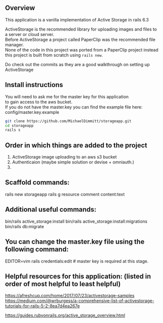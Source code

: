 ## Overview
This application is a vanilla implementation of Active Storage in rails 6.3

ActiveStorage is the recommended library for uploading images and files to a server or cloud server.
<br/>Before ActiveStorage a project called PaperClip was the recommended file manager.
<br/>None of the code in this project was ported from a PaperClip project instead this project is built from scratch using `rails new`.

Do check out the commits as they are a good walkthrough on setting up ActiveStorage

## Install instructions
You will need to ask me for the master key for this application 
<br/>to gain access to the aws bucket.
<br/>If you do not have the master.key you can find the example file here:
<br/>config/master.key.example

```bash
git clone https://github.com/MichaelDimmitt/storageapp.git
cd storageapp
rails s
```

## Order in which things are added to the project
1) ActiveStorage image uploading to an aws s3 bucket
2) Authenticaion (maybe simple solution or devise + omniauth.)
3) 

## Scaffold commands:
rails new storageapp
rails g resource comment content:text

## Additional useful commands:
bin/rails active_storage:install
bin/rails active_storage:install:migrations
bin/rails db:migrate

## You can change the master.key file using the following command:
EDITOR=vim rails credentials:edit # master key is required at this stage.

## Helpful resources for this application: (listed in order of most helpful to least helpful)
https://afreshcup.com/home/2017/07/23/activestorage-samples
https://medium.com/@wrburgess/a-comprehensive-list-of-activestorage-tutorials-for-rails-5-2-8ea7d4ea267e

https://guides.rubyonrails.org/active_storage_overview.html
